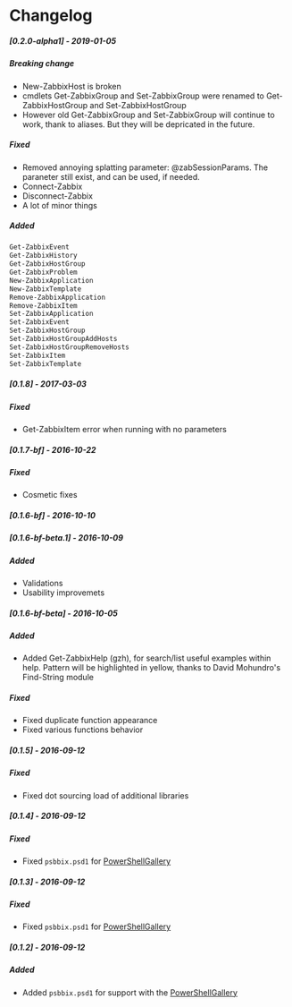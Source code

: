 # Changelog
##### [0.2.0-alpha1] - 2019-01-05
##### Breaking change
- New-ZabbixHost is broken
- cmdlets Get-ZabbixGroup and Set-ZabbixGroup were renamed to Get-ZabbixHostGroup and Set-ZabbixHostGroup
- However old Get-ZabbixGroup and Set-ZabbixGroup will continue to work, thank to aliases. But they will be depricated in the future.
##### Fixed
- Removed annoying splatting parameter: @zabSessionParams. The paraneter still exist, and can be used, if needed.
- Connect-Zabbix
- Disconnect-Zabbix
- A lot of minor things
##### Added
```powershell
Get-ZabbixEvent
Get-ZabbixHistory
Get-ZabbixHostGroup
Get-ZabbixProblem
New-ZabbixApplication
New-ZabbixTemplate
Remove-ZabbixApplication
Remove-ZabbixItem
Set-ZabbixApplication
Set-ZabbixEvent
Set-ZabbixHostGroup
Set-ZabbixHostGroupAddHosts
Set-ZabbixHostGroupRemoveHosts
Set-ZabbixItem
Set-ZabbixTemplate
``` 

##### [0.1.8] - 2017-03-03
##### Fixed 
- Get-ZabbixItem error when running with no parameters

##### [0.1.7-bf] - 2016-10-22
##### Fixed
- Cosmetic fixes

##### [0.1.6-bf] - 2016-10-10

##### [0.1.6-bf-beta.1] - 2016-10-09
##### Added
- Validations
- Usability improvemets 

##### [0.1.6-bf-beta] - 2016-10-05
##### Added
- Added Get-ZabbixHelp (gzh), for search/list useful examples within help. Pattern will be highlighted in yellow, thanks to David Mohundro's Find-String module

##### Fixed 
- Fixed duplicate function appearance
- Fixed various functions behavior

##### [0.1.5] - 2016-09-12
##### Fixed 
- Fixed dot sourcing load of additional libraries

##### [0.1.4] - 2016-09-12
##### Fixed 
- Fixed `psbbix.psd1` for [PowerShellGallery](https://www.powershellgallery.com)

##### [0.1.3] - 2016-09-12
##### Fixed 
- Fixed `psbbix.psd1` for [PowerShellGallery](https://www.powershellgallery.com)

##### [0.1.2] - 2016-09-12
##### Added
- Added `psbbix.psd1` for support with the [PowerShellGallery](https://www.powershellgallery.com)
